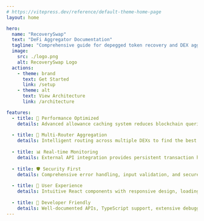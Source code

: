```yaml
---
# https://vitepress.dev/reference/default-theme-home-page
layout: home

hero:
  name: "RecoverySwap"
  text: "DeFi Aggregator Documentation"
  tagline: "Comprehensive guide for depegged token recovery and DEX aggregation"
  image:
    src: ./logo.png
    alt: RecoverySwap Logo
  actions:
    - theme: brand
      text: Get Started
      link: /setup
    - theme: alt
      text: View Architecture
      link: /architecture

features:
  - title: 🚀 Performance Optimized
    details: Advanced allowance caching system reduces blockchain queries by 70%, providing instant swap verifications for previously approved tokens.
  
  - title: 🔗 Multi-Router Aggregation
    details: Intelligent routing across multiple DEXs to find the best rates for depegged token recovery with minimal slippage.
  
  - title: 📊 Real-time Monitoring
    details: External API integration provides persistent transaction history and real-time updates without RPC limitations.
  
  - title: 🛡️ Security First
    details: Comprehensive error handling, input validation, and secure smart contract integrations with extensive testing coverage.
  
  - title: 🎯 User Experience
    details: Intuitive React components with responsive design, loading states, and contextual error messages for seamless interactions.
  
  - title: 🔧 Developer Friendly
    details: Well-documented APIs, TypeScript support, extensive debugging tools, and modular architecture for easy maintenance.
---
```


